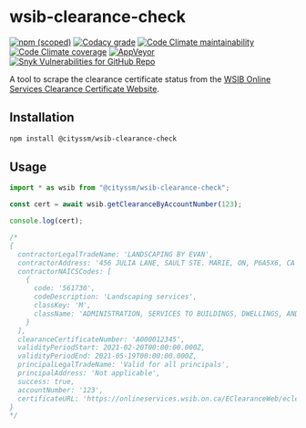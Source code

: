 # wsib-clearance-check

[![npm (scoped)](https://img.shields.io/npm/v/@cityssm/wsib-clearance-check)](https://www.npmjs.com/package/@cityssm/wsib-clearance-check) [![Codacy grade](https://img.shields.io/codacy/grade/ac5c43ebb90748bc86dbb3f1fbaff970)](https://app.codacy.com/gh/cityssm/wsib-clearance-check/dashboard) [![Code Climate maintainability](https://img.shields.io/codeclimate/maintainability/cityssm/wsib-clearance-check)](https://codeclimate.com/github/cityssm/wsib-clearance-check) [![Code Climate coverage](https://img.shields.io/codeclimate/coverage/cityssm/wsib-clearance-check)](https://github.com/cityssm/wsib-clearance-check) [![AppVeyor](https://img.shields.io/appveyor/build/dangowans/wsib-clearance-check)](https://ci.appveyor.com/project/dangowans/wsib-clearance-check) [![Snyk Vulnerabilities for GitHub Repo](https://img.shields.io/snyk/vulnerabilities/github/cityssm/wsib-clearance-check)](https://app.snyk.io/org/cityssm/project/18c6a1c4-1d7a-4161-85e4-003bfe84a57f)

A tool to scrape the clearance certificate status from the
[WSIB Online Services Clearance Certificate Website](https://onlineservices.wsib.on.ca/EClearanceWeb/eclearance/start).

## Installation

```bash
npm install @cityssm/wsib-clearance-check
```

## Usage

```javascript
import * as wsib from "@cityssm/wsib-clearance-check";

const cert = await wsib.getClearanceByAccountNumber(123);

console.log(cert);

/*
{
  contractorLegalTradeName: 'LANDSCAPING BY EVAN',
  contractorAddress: '456 JULIA LANE, SAULT STE. MARIE, ON, P6A5X6, CA',
  contractorNAICSCodes: [
    {
      code: '561730',
      codeDescription: 'Landscaping services',
      classKey: 'M',
      className: 'ADMINISTRATION, SERVICES TO BUILDINGS, DWELLINGS, AND OPEN SPACES'
    }
  ],
  clearanceCertificateNumber: 'A000012345',
  validityPeriodStart: 2021-02-20T00:00:00.000Z,
  validityPeriodEnd: 2021-05-19T00:00:00.000Z,
  principalLegalTradeName: 'Valid for all principals',
  principalAddress: 'Not applicable',
  success: true,
  accountNumber: '123',
  certificateURL: 'https://onlineservices.wsib.on.ca/EClearanceWeb/eclearance/GCSearchCertDet12345678'
}
*/
```
